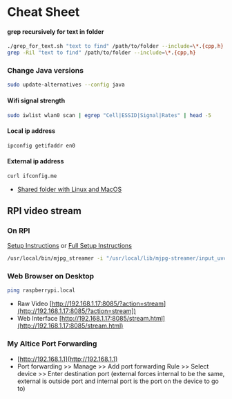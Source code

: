 # Cheat Sheet

#### grep recursively for text in folder
```bash
./grep_for_text.sh "text to find" /path/to/folder --include=\*.{cpp,h}
grep -Ril "text to find" /path/to/folder --include=\*.{cpp,h}
```

### Change Java versions
```bash
sudo update-alternatives --config java
```

#### Wifi signal strength
```bash
sudo iwlist wlan0 scan | egrep "Cell|ESSID|Signal|Rates" | head -5
```
#### Local ip address
```bash
ipconfig getifaddr en0
```
#### External ip address
```bash
curl ifconfig.me
```

- [Shared folder with Linux and MacOS](./LinuxMacSharing.md)

## RPI video stream
### On RPI
[Setup Instructions](https://github.com/djsamseng/Grigio#raspberry-pi)
or [Full Setup Instructions](https://www.sigmdel.ca/michel/ha/rpi/streaming_en.html)


```bash
/usr/local/bin/mjpg_streamer -i "/usr/local/lib/mjpg-streamer/input_uvc.so -n -f 10 -r 1280x720" -o "/usr/local/lib/mjpg-streamer/output_http.so -p 8085 -w /usr/local/share/mjpg-streamer/www"
```

### Web Browser on Desktop
```bash
ping raspberrypi.local
```

- Raw Video [http://192.168.1.17:8085/?action=stream](http://192.168.1.17:8085/?action=stream])
- Web Interface [http://192.168.1.17:8085/stream.html](http://192.168.1.17:8085/stream.html)

### My Altice Port Forwarding
- [http://192.168.1.1](http://192.168.1.1)
- Port forwarding >> Manage >> Add port forwarding Rule >> Select device >> Enter destination port (external forces internal to be the same, external is outside port and internal port is the port on the device to go to)
